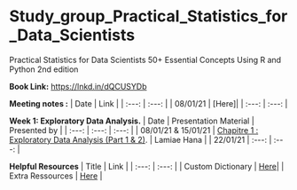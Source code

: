 # Study_group_Practical_Statistics_for_Data_Scientists
Practical Statistics for Data Scientists 50+ Essential Concepts Using R and Python 2nd edition


**Book Link:** https://lnkd.in/dQCUSYDb  

**Meeting notes :**
| Date | Link |
| :---: | :---: |
| 08/01/21 | [Here]|
| :---: | :---: |

**Week 1: Exploratory Data Analysis.**
| Date | Presentation Material | Presented by |
| :---: | :---: | :---: | 
| 08/01/21 & 15/01/21 | [Chapitre 1 : Exploratory Data Analysis (Part 1 & 2)](https://github.com/lamiaehana/study_group_Practical_Statistics_for_Data_Scientists/blob/main/Chapter%201%20Exploratory%20Data%20Analysis.pdf). | Lamiae Hana |
| 22/01/21 | :---: | :---: | 



**Helpful Resources**
| Title | Link |
| :---: | :---: |
| Custom Dictionary | [Here](https://airtable.com/shrvxgE0Ot1Szb22U)|
| Extra Ressources | [Here](https://airtable.com/shrHRTcPHyTRLEVew) |


